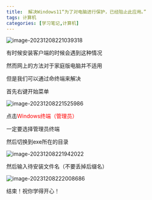 ```yaml
---
title:  解决Windows11“为了对电脑进行保护，已经阻止此应用。”
tags: 计算机
categories: [学习笔记,计算机]
---
```


![image-20231208221039318](/img/Windows/image-20231208221039318.png)

有时候安装客户端的时候会遇到这种情况

然而网上的方法对于家庭版电脑并不适用

但是我们可以通过命终端来解决

首先右键开始菜单

![image-20231208221525986](/img/Windows/image-20231208221525986.png)

点击<font color='red'>Windows终端（管理员）</font>

一定要选择管理员终端

然后切换到exe所在的目录

![image-20231208221942022](/img/Windows/image-20231208221942022.png)

然后输入待安装文件名（不要丢掉后缀名）

![image-20231208222008686](/img/Windows/image-20231208222008686.png)

结束！祝你学得开心！